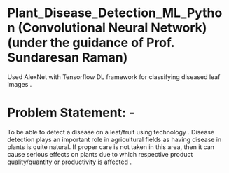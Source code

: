 # Plant_Disease_Detection_ML_Python (Convolutional Neural Network) (under the guidance of Prof. Sundaresan Raman)

Used AlexNet with Tensorflow DL framework for classifying diseased leaf images .

# Problem Statement: - 
To be able to detect a disease on a leaf/fruit using technology . Disease detection plays an important role in agricultural fields as having disease in plants is quite natural. 
If proper care is not taken in this area, then it can cause serious effects on plants due to which respective product quality/quantity or productivity is affected .

# 
